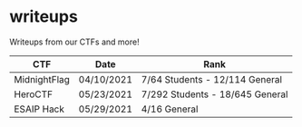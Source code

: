 # writeups
Writeups from our CTFs and more!

CTF | Date | Rank
------------ | ------------- | -------------
MidnightFlag | 04/10/2021 | 7/64 Students - 12/114 General
HeroCTF | 05/23/2021 | 7/292 Students - 18/645 General
ESAIP Hack | 05/29/2021 | 4/16 General
